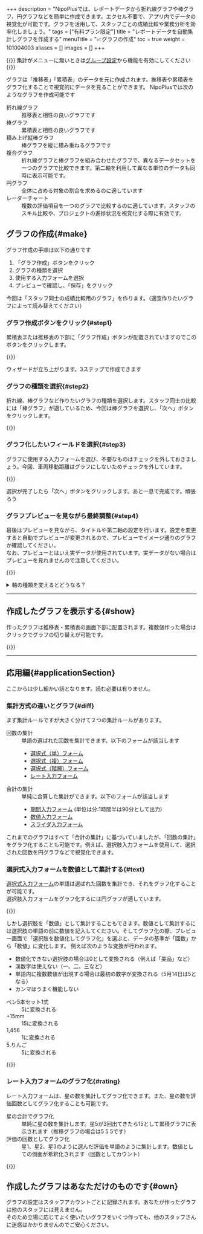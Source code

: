 +++
description = "NipoPlusでは、レポートデータから折れ線グラフや棒グラフ、円グラフなどを簡単に作成できます。エクセル不要で、アプリ内でデータの視覚化が可能です。グラフを活用して、スタッフごとの成績比較や業務分析を効率化しましょう。"
tags = ["有料プラン限定"]
title = "レポートデータを自動集計しグラフを作成する"
menuTitle = "📈グラフの作成"
toc = true
weight = 101004003
aliases = []
images = []
+++

{{<info>}}
集計がメニューに無いときは[グループ設定](/docs/manual/initial-setting/setting-group/#optionalFunction)から機能を有効にしてください
{{</info>}}


グラフは「推移表」「累積表」のデータを元に作成されます。推移表や累積表をグラフ化することで視覚的にデータを見ることができます。
NipoPlusでは次のようなグラフを作成可能です

<dl class="basic">
<dt>折れ線グラフ</dt>
<dd>推移表と相性の良いグラフです</dd>
<dt>棒グラフ</dt>
<dd>累積表と相性の良いグラフです</dd>
<dt>積み上げ縦棒グラフ</dt>
<dd>棒グラフを縦に積み重ねるグラフです</dd>
<dt>複合グラフ</dt>
<dd>折れ線グラフと棒グラフを組み合わせたグラフで、異なるデータセットを一つのグラフで比較できます。第二軸を利用して異なる単位のデータも同時に表示可能です。</dd>
<dt>円グラフ</dt>
<dd>全体に占める対象の割合を求めるのに適しています</dd>
<dt>レーダーチャート</dt>
<dd>複数の評価項目を一つのグラフで比較するのに適しています。スタッフのスキル比較や、プロジェクトの進捗状況を視覚化する際に有効です。</dd>
</dl>

## グラフの作成{#make}

グラフ作成の手順は以下の通りです

1. 「グラフ作成」ボタンをクリック
2. グラフの種類を選択
3. 使用する入力フォームを選択
4. プレビューで確認し、「保存」をクリック



今回は「スタッフ同士の成績比較用のグラフ」を作ります。（適宜作りたいグラフによって読み替えてください）

### グラフ作成ボタンをクリック{#step1}

累積表または推移表の下部に「グラフ作成」ボタンが配置されていますのでこのボタンをクリックします。

{{<iTablet filename="createCharts" msg="隠れちゃったね。✗ボタンを押せば私を消せます▶">}}

ウィザードが立ち上がります。3ステップで作成できます

### グラフの種類を選択{#step2}

折れ線、棒グラフなど作りたいグラフの種類を選択します。スタッフ同士の比較には「棒グラフ」が適しているため、今回は棒グラフを選択し、「次へ」ボタンをクリックします。

{{<iTablet filename="selectCharts" msg="スタッフ同士の比較は棒グラフが一番向いていますね" alice="pc">}}

### グラフ化したいフィールドを選択{#step3}

グラフに使用する入力フォームを選び、不要なものはチェックを外しておきましょう。今回、車両移動距離はグラフにしないためチェックを外しています。


{{<iTablet filename="selectField" msg="グラフに使用するフィールドを選びます" alice="pc">}}

選択が完了したら「次へ」ボタンをクリックします。あと一息で完成です。頑張ろう

### グラフプレビューを見ながら最終調整{#step4}

最後はプレビューを見ながら、タイトルや第二軸の設定を行います。設定を変更すると自動でプレビューが変更されるので、プレビューでイメージ通りのグラフか確認してください。  
なお、プレビューとはいえ実データが使用されています。実データがない場合はプレビューを見れませんので注意してください。

{{<iTablet filename="preview" msg="最終調整です" alice="pc">}}


<details>
  <summary>軸の種類を変えるとどうなる？</summary>

軸は「推移」と「累積」の2種類から選択します。推移を選ぶとX軸が「日付」となり、グラフの見た目が大きく変わります
{{<iTablet filename="preview2" msg="推移データをグラフ化したいときはこっちをつかいましょう" alice="pc">}}

</details>

---

## 作成したグラフを表示する{#show}

作ったグラフは推移表・累積表の画面下部に配置されます。複数個作った場合はクリックでグラフの切り替えが可能です。

{{<iTablet filename="switchCharts" msg="グラフの切替表示もワンクリックでラクラクだね" alice="pc">}}

---

## 応用編{#applicationSection}

ここからは少し細かい話となります。読む必要は有りません。

### 集計方式の違いとグラフ{#diff}

まず集計ルールですが大きく分けて２つの集計ルールがあります。

<dl class="basic">
<dt>回数の集計</dt>
<dd>
単語の選ばれた回数を集計できます。以下のフォームが該当します
<ul>
<li><a href="/docs/manual/initial-setting/template/selects/#plain">選択式（単）フォーム</a></li>
<li><a href="/docs/manual/initial-setting/template/selects/#multiple">選択式（複）フォーム</a></li>
<li><a href="/docs/manual/initial-setting/template/selects/#layerd">選択式（階層）フォーム</a></li>
<li><a href="/docs/manual/initial-setting/template/digital/#rate">レート入力フォーム</a></li>
</ul>
</dd>
<dt>合計の集計</dt>
<dd>
単純に合算した集計ができます。以下のフォームが該当します
<ul>
<li><a href="/docs/manual/initial-setting/template/date_time/#range">期間入力フォーム</a> (単位は分:1時間半は90分として出力)</li>
<li><a href="/docs/manual/initial-setting/template/digital/#commonNumber">数値入力フォーム</a></li>
<li><a href="/docs/manual/initial-setting/template/digital/#slider">スライダ入力フォーム</a></li>
</ul>
</dl>

これまでのグラフはすべて「合計の集計」に基づいていましたが、「回数の集計」をグラフ化することも可能です。例えば、選択肢入力フォームを使用して、選択された回数を円グラフなどで視覚化できます。


### 選択式入力フォームを数値として集計する{#text}

[選択式入力フォーム](/docs/manual/initial-setting/template/selects/#plain)の単語は選ばれた回数を集計でき、それをグラフ化することが可能です。  
選択肢入力フォームをグラフ化するには円グラフが適しています。  


{{<iTablet filename="circle" msg="選択肢のデータは円グラフと相性が良いよ" alice="pc">}}

しかし選択肢を「数値」として集計することもできます。数値として集計するには選択肢の単語の前に数値を記入してください。そしてグラフ化の際、プレビュー画面で「選択肢を数値化してグラフ化」を選ぶと、データの基準が「回数」から「数値」に変化します。
例えば次のような変換が行われます。


- 数値化できない選択肢の場合は0として変換される（例えば「美品」など）
- 漢数字は使えない（一、二、三など）
- 単語内に複数数値が出現する場合は最初の数字が変換される（5月14日は5となる）
- カンマはうまく機能しない

<dl class="basic">
<dt>ペン5本セット1式</dt>
<dd>5に変換される</dd>
<dt>+15mm</dt>
<dd>15に変換される</dd>
<dt>1,456</dt>
<dd>1に変換される</dd>
<dt>5.りんご</dt>
<dd>5に変換される</dd>
</dl>

{{<iTablet filename="selectWordCharts" msg="ちょっと事前準備が面倒だから応用欄に書いたよ" alice="pc">}}

### レート入力フォームのグラフ化{#rating}


レート入力フォームは、星の数を集計してグラフ化できます。また、星の数を評価回数としてグラフ化することも可能です。



<dl class="basic">
<dt>星の合計でグラフ化</dt>
<dd>単純に星の数を集計します。星5が3回出てきたら15として累積グラフに表示されます（推移グラフの場合は5 5 5です）</dd>
<dt>評価の回数としてグラフ化</dt>
<dd>星1、星2、星3のように選んだ評価を単語のように集計します。数値としての側面が希釈化されます（回数としてカウント）</dd>
</dl>

{{<iTablet filename="rateCharts" msg="★の数を数えよう♫" alice="ok">}}

## 作成したグラフはあなただけのものです{#own}

グラフの設定はスタッフアカウントごとに記録されます。あなたが作ったグラフは他のスタッフには見えません。  
そのため立場に応じてよく使いたいグラフをいくつ作っても、他のスタッフさんに迷惑はかかりませんのでご安心ください。
